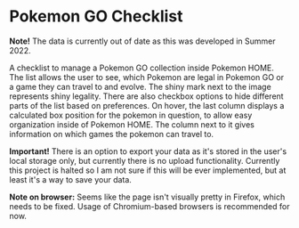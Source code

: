 # Pokemon GO Checklist
**Note!** The data is currently out of date as this was developed in Summer 2022. 

A checklist to manage a Pokemon GO collection inside Pokemon HOME. The list allows the user to see, which Pokemon are legal in Pokemon GO or a game they can travel to and evolve. The shiny mark next to the image represents shiny legality. There are also checkbox options to hide different parts of the list based on preferences. On hover, the last column displays a calculated box position for the pokemon in question, to allow easy organization inside of Pokemon HOME. The column next to it gives information on which games the pokemon can travel to.

**Important!** There is an option to export your data as it's stored in the user's local storage only, but currently there is no upload functionality. Currently this project is halted so I am not sure if this will be ever implemented, but at least it's a way to save your data.

**Note on browser:** Seems like the page isn't visually pretty in Firefox, which needs to be fixed. Usage of Chromium-based browsers is recommended for now.

